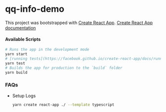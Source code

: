 # qq-info-demo

This project was bootstrapped with [Create React App](https://github.com/facebook/create-react-app). [Create React App documentation](https://facebook.github.io/create-react-app/docs/getting-started)

#### Available Scripts

```sh
# Runs the app in the development mode
yarn start
# [running tests](https://facebook.github.io/create-react-app/docs/running-tests)
yarn test
# Builds the app for production to the `build` folder
yarn build
```

### FAQs
- Setup Logs
  ```bash
  yarn create react-app ./ --template typescript
  ```


<!-- 业务需求：
1. 实现输入QQ号即时查询QQ基本信息（只能输入合法QQ号）
2. 查询正确显示QQ头像、QQ昵称和QQ号（见效果图）
3. 查询错误显示错误提示（样式自由发挥）
4. 需要有请求状态提示（例如loading，样式自由发挥）

技术要求：
1. 使用Create React App创建项目
2. 需要使用TypeScript
3. 不能使用第三方UI组件库
4. 可以使用Axios, Lodash等一些轻量级工具库
5. 【重点】业务功能很简单，但需要思考如何做的更好和更细致（可以想想你平时做项目都会考虑哪些问题），但也注意不要overthink
6. 【重点】如需使用第三方组件，必须谨慎/适当/优雅/精准使用第三方组件
7. 请保持代码简洁

其他：
1. QQ号查询API接口文档：https://api.uomg.com/doc-qq.info.html（这是第三方免费接口，可能会有请求次数限制或不稳定，如无法访问请等待一下再试，长期无法访问请跟HR反馈。）
2. 添加测试为加分项（使用Jest）
3. 作业完成后提交到个人GitHub仓库（不要使用国内git仓库），把地址发给HR
4. 作业限时为3日 -->

